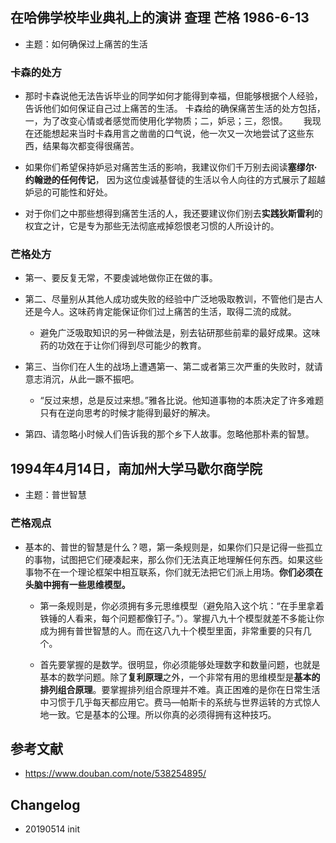 

## 在哈佛学校毕业典礼上的演讲 查理 芒格 1986-6-13

- 主题：如何确保过上痛苦的生活

### 卡森的处方

- 那时卡森说他无法告诉毕业的同学如何才能得到幸福，但能够根据个人经验，告诉他们如何保证自己过上痛苦的生活。
 卡森给的确保痛苦生活的处方包括，一，为了改变心情或者感觉而使用化学物质；二，妒忌；三，怨恨。　　
 我现在还能想起来当时卡森用言之凿凿的口气说，他一次又一次地尝试了这些东西，结果每次都变得很痛苦。　
 
- 如果你们希望保持妒忌对痛苦生活的影响，我建议你们千万别去阅读**塞缪尔·约翰逊的任何传记**，
  因为这位虔诚基督徒的生活以令人向往的方式展示了超越妒忌的可能性和好处。
  
- 对于你们之中那些想得到痛苦生活的人，我还要建议你们别去**实践狄斯雷利**的权宜之计，它是专为那些无法彻底戒掉怨恨老习惯的人所设计的。
 
 
 ### 芒格处方
 
 - 第一、要反复无常，不要虔诚地做你正在做的事。
 
 - 第二、尽量别从其他人成功或失败的经验中广泛地吸取教训，不管他们是古人还是今人。这味药肯定能保证你们过上痛苦的生活，取得二流的成就。　　
 
   - 避免广泛吸取知识的另一种做法是，别去钻研那些前辈的最好成果。这味药的功效在于让你们得到尽可能少的教育。
 
 - 第三、当你们在人生的战场上遭遇第一、第二或者第三次严重的失败时，就请意志消沉，从此一蹶不振吧。
 
   - “反过来想，总是反过来想。”雅各比说。他知道事物的本质决定了许多难题只有在逆向思考的时候才能得到最好的解决。
   
 - 第四、请忽略小时候人们告诉我的那个乡下人故事。忽略他那朴素的智慧。
   
  
   
 ## 1994年4月14日，南加州大学马歇尔商学院
 
 - 主题：普世智慧
 
 ### 芒格观点
 
  - 基本的、普世的智慧是什么？嗯，第一条规则是，如果你们只是记得一些孤立的事物，试图把它们硬凑起来，那么你们无法真正地理解任何东西。如果这些事物不在一个理论框架中相互联系，你们就无法把它们派上用场。**你们必须在头脑中拥有一些思维模型。**
  
     - 第一条规则是，你必须拥有多元思维模型（避免陷入这个坑：“在手里拿着铁锤的人看来，每个问题都像钉子。”）。掌握八九十个模型就差不多能让你成为拥有普世智慧的人。而在这八九十个模型里面，非常重要的只有几个。
     
      - 首先要掌握的是数学。很明显，你必须能够处理数字和数量问题，也就是基本的数学问题。除了**复利原理**之外，一个非常有用的思维模型是**基本的排列组合原理**。要掌握排列组合原理并不难。真正困难的是你在日常生活中习惯于几乎每天都应用它。费马—帕斯卡的系统与世界运转的方式惊人地一致。它是基本的公理。所以你真的必须得拥有这种技巧。
     
 
 
 
 
 
 ## 参考文献
 - https://www.douban.com/note/538254895/
 
 ## Changelog
 
 - 20190514 init
